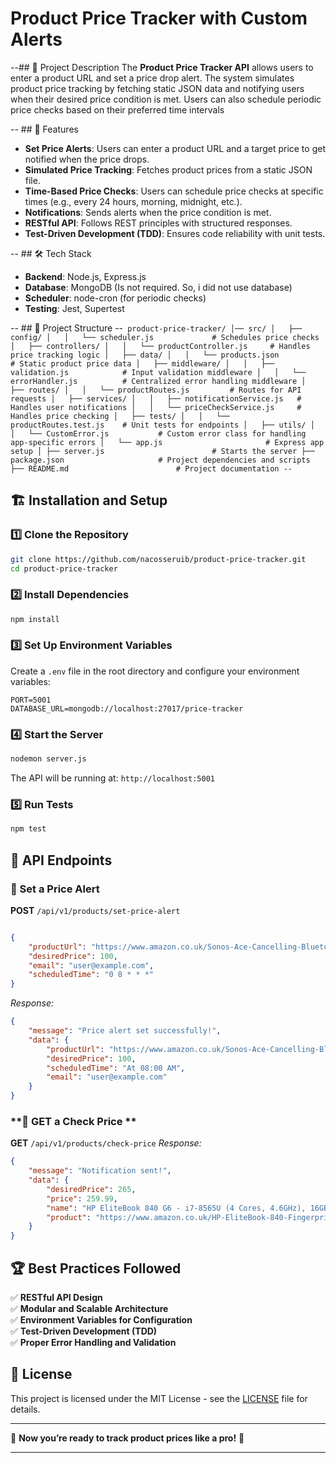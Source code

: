 # Product Price Tracker with Custom Alerts

--## 📌 Project Description
The **Product Price Tracker API** allows users to enter a product URL and set a price drop alert. The system simulates product price tracking by fetching static JSON data and notifying users when their desired price condition is met. Users can also schedule periodic price checks based on their preferred time intervals


-- ## 🚀 Features
- **Set Price Alerts**: Users can enter a product URL and a target price to get notified when the price drops.
- **Simulated Price Tracking**: Fetches product prices from a static JSON file.
- **Time-Based Price Checks**: Users can schedule price checks at specific times (e.g., every 24 hours, morning, midnight, etc.).
- **Notifications**: Sends alerts when the price condition is met.
- **RESTful API**: Follows REST principles with structured responses.
- **Test-Driven Development (TDD)**: Ensures code reliability with unit tests.


-- ## 🛠️ Tech Stack
- **Backend**: Node.js, Express.js
- **Database**: MongoDB (Is not required. So, i did not use database)
- **Scheduler**: node-cron (for periodic checks)
- **Testing**: Jest, Supertest


-- ## 📂 Project Structure
--```
product-price-tracker/
│── src/
│   ├── config/
│   │   └── scheduler.js             # Schedules price checks
│   ├── controllers/
│   │   └── productController.js     # Handles price tracking logic
│   ├── data/
│   │   └── products.json            # Static product price data
│   ├── middleware/
│   │   ├── validation.js            # Input validation middleware
│   │   └── errorHandler.js          # Centralized error handling middleware
│   ├── routes/
│   │   └── productRoutes.js         # Routes for API requests
│   ├── services/
│   │   ├── notificationService.js   # Handles user notifications
│   │   └── priceCheckService.js     # Handles price checking
│   ├── tests/
│   │   └── productRoutes.test.js    # Unit tests for endpoints
│   ├── utils/
│   │   └── CustomError.js           # Custom error class for handling app-specific errors
│   └── app.js                       # Express app setup
│
├── server.js                        # Starts the server
├── package.json                     # Project dependencies and scripts
├── README.md                        # Project documentation
--```

## 🏗️ Installation and Setup
### **1️⃣ Clone the Repository**
```sh
git clone https://github.com/nacosseruib/product-price-tracker.git
cd product-price-tracker
```

### **2️⃣ Install Dependencies**
```sh
npm install
```

### **3️⃣ Set Up Environment Variables**
Create a `.env` file in the root directory and configure your environment variables:
```env
PORT=5001
DATABASE_URL=mongodb://localhost:27017/price-tracker
```

### **4️⃣ Start the Server**
```sh
nodemon server.js
```
The API will be running at: `http://localhost:5001`

### **5️⃣ Run Tests**
```sh
npm test
```

## 📡 API Endpoints
### **🔹 Set a Price Alert**
**POST** `/api/v1/products/set-price-alert`
```json

{
    "productUrl": "https://www.amazon.co.uk/Sonos-Ace-Cancelling-Bluetooth-Headphones-White/dp/B0D37R7X6Z/?_encoding=UTF8&pd_rd_w=LcyPT&content-id=amzn1.sym.cac358f1-91b6-4ef5-baf3-9844c55779e6&pf_rd_p=cac358f1-91b6-4ef5-baf3-9844c55779e6&pf_rd_r=S8GVS2TK03XFSZCQRY6S&pd_rd_wg=btCy2&pd_rd_r=0bd373bc-fe3a-4e54-a522-b575ade7787f&ref_=pd_hp_d_atf_dealz_cs&th=1",
    "desiredPrice": 100,
    "email": "user@example.com",
    "scheduledTime": "0 8 * * *"
}
```
_Response:_
```json
{
    "message": "Price alert set successfully!",
    "data": {
        "productUrl": "https://www.amazon.co.uk/Sonos-Ace-Cancelling-Bluetooth-Headphones-White/dp/B0D37R7X6Z/?_encoding=UTF8&pd_rd_w=LcyPT&content-id=amzn1.sym.cac358f1-91b6-4ef5-baf3-9844c55779e6&pf_rd_p=cac358f1-91b6-4ef5-baf3-9844c55779e6&pf_rd_r=S8GVS2TK03XFSZCQRY6S&pd_rd_wg=btCy2&pd_rd_r=0bd373bc-fe3a-4e54-a522-b575ade7787f&ref_=pd_hp_d_atf_dealz_cs&th=1",
        "desiredPrice": 100,
        "scheduledTime": "At 08:00 AM",
        "email": "user@example.com"
    }
}
```

### **🔹 GET a Check Price **
**GET** `/api/v1/products/check-price`
_Response:_
```json
{
    "message": "Notification sent!",
    "data": {
        "desiredPrice": 265,
        "price": 259.99,
        "name": "HP EliteBook 840 G6 - i7-8565U (4 Cores, 4.6GHz), 16GB DDR4, 1TB NVMe, UHD Graphics, Fingerprint, SD & Smart Card reader, WIFI 5 & BT 4.2, UK keyboard Layout, Windows 11 Pro - 14” Ultrabook (Renewed)",
        "product": "https://www.amazon.co.uk/HP-EliteBook-840-Fingerprint-Ultrabook/dp/B0C1KMLT83/?_encoding=UTF8&pd_rd_w=CwV1E&content-id=amzn1.sym.a4ac6c4d-6ae7-4d95-b5e0-812c9dcfc72e%3Aamzn1.symc.fc11ad14-99c1-406b-aa77-051d0ba1aade&pf_rd_p=a4ac6c4d-6ae7-4d95-b5e0-812c9dcfc72e&pf_rd_r=S8GVS2TK03XFSZCQRY6S&pd_rd_wg=btCy2&pd_rd_r=0bd373bc-fe3a-4e54-a522-b575ade7787f&ref_=pd_hp_d_atf_ci_mcx_mr_ca_hp_atf_d"
    }
}
```


## 🏆 Best Practices Followed
✅ **RESTful API Design**  
✅ **Modular and Scalable Architecture**  
✅ **Environment Variables for Configuration**  
✅ **Test-Driven Development (TDD)**  
✅ **Proper Error Handling and Validation**  

## 📜 License
This project is licensed under the MIT License - see the [LICENSE](LICENSE) file for details.

---

🎉 **Now you’re ready to track product prices like a pro!** 🚀

---
